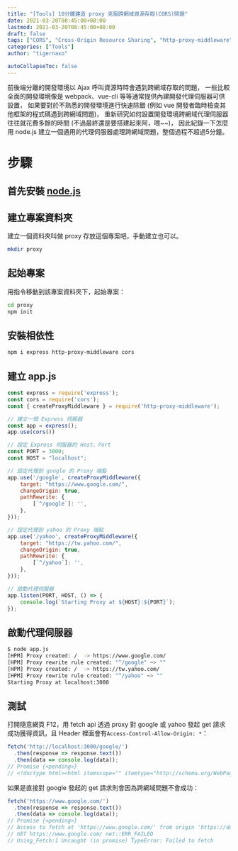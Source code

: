 ```yaml
---
title: "[Tools] 10分鐘建造 proxy 克服跨網域資源存取(CORS)問題"
date: 2021-03-20T08:45:00+08:00
lastmod: 2021-03-20T08:45:00+08:00
draft: false 
tags: ["CORS", "Cross-Origin Resource Sharing", "http-proxy-middleware"]
categories: ["Tools"]
author: "tigernaxo"

autoCollapseToc: false
---
```

前後端分離的開發環境以 Ajax 呼叫資源時時會遇到跨網域存取的問題，
一些比較全面的開發環境像是 webpack、vue-cli 等等通常提供內建開發代理伺服器可供設置，
如果要對於不熟悉的開發環境進行快速除錯
(例如 vue 開發者臨時檢查其他框架的程式碼遇到跨網域問題)，
重新研究如何設置開發環境跨網域代理伺服器往往就花費多餘的時間
(不過最終還是要搭建起來阿，喂~~)，
因此紀錄一下怎麼用 node.js 建立一個通用的代理伺服器處理跨網域問題，整個過程不超過5分鐘。

# 步驟
## 首先安裝 [node.js](https://nodejs.org/en/)
## 建立專案資料夾
建立一個資料夾叫做 proxy 存放這個專案吧，手動建立也可以。
```bash
mkdir proxy
```
## 起始專案
用指令移動到該專案資料夾下，起始專案：
```bash
cd proxy
npm init 
```
## 安裝相依性
```bash
npm i express http-proxy-middleware cors
```
## 建立 app.js
```js
const express = require('express');
const cors = require('cors');
const { createProxyMiddleware } = require('http-proxy-middleware');

// 建立一個 Express 伺服器
const app = express();
app.use(cors())

// 設定 Express 伺服器的 Host、Port
const PORT = 3000;
const HOST = "localhost";

// 設定代理到 google 的 Proxy 端點
app.use('/google', createProxyMiddleware({
    target: "https://www.google.com/",
    changeOrigin: true,
    pathRewrite: {
        [`^/google`]: '',
    },
}));

// 設定代理到 yahoo 的 Proxy 端點
app.use('/yahoo', createProxyMiddleware({
    target: "https://tw.yahoo.com/",
    changeOrigin: true,
    pathRewrite: {
        [`^/yahoo`]: '',
    },
}));

// 啟動代理伺服器
app.listen(PORT, HOST, () => {
    console.log(`Starting Proxy at ${HOST}:${PORT}`);
});
```
## 啟動代理伺服器
```bash
$ node app.js
[HPM] Proxy created: /  -> https://www.google.com/
[HPM] Proxy rewrite rule created: "^/google" ~> ""
[HPM] Proxy created: /  -> https://tw.yahoo.com/
[HPM] Proxy rewrite rule created: "^/yahoo" ~> ""
Starting Proxy at localhost:3000
```
## 測試
打開隨意網頁 F12，用 fetch api 透過 proxy 對 google 或 yahoo 發起 get 請求成功獲得資訊，且 Header 裡面會有`Access-Control-Allow-Origin: *`：
```js
fetch('http://localhost:3000/google/')
  .then(response => response.text())
  .then(data => console.log(data));
// Promise {<pending>}
// <!doctype html><html itemscope="" itemtype="http://schema.org/WebPage" lang="zh-TW"><head><meta charset="UT...
```
如果是直接對 google 發起的 get 請求則會因為跨網域問題不會成功：
```js
fetch('https://www.google.com/')
  .then(response => response.text())
  .then(data => console.log(data));
// Promise {<pending>}
// Access to fetch at 'https://www.google.com/' from origin 'https://developer.mozilla.org' has been blocked by CORS policy: No 'Access-Control-Allow-Origin' header is present on the requested resource. If an opaque response serves your needs, set the request's mode to 'no-cors' to fetch the resource with CORS disabled.
// GET https://www.google.com/ net::ERR_FAILED
// Using_Fetch:1 Uncaught (in promise) TypeError: Failed to fetch
```